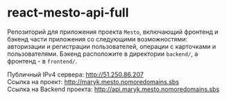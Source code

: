 # react-mesto-api-full
Репозиторий для приложения проекта `Mesto`, включающий фронтенд и бэкенд части приложения со следующими возможностями: авторизации и регистрации пользователей, операции с карточками и пользователями. Бэкенд расположите в директории `backend/`, а фронтенд - в `frontend/`. 
  
Публичный IPv4 сервера: http://51.250.86.207  
Ссылка на проект: http://maryk.mesto.nomoredomains.sbs  
Ссылка на Backend проекта: http://api.maryk.mesto.nomoredomains.sbs  
